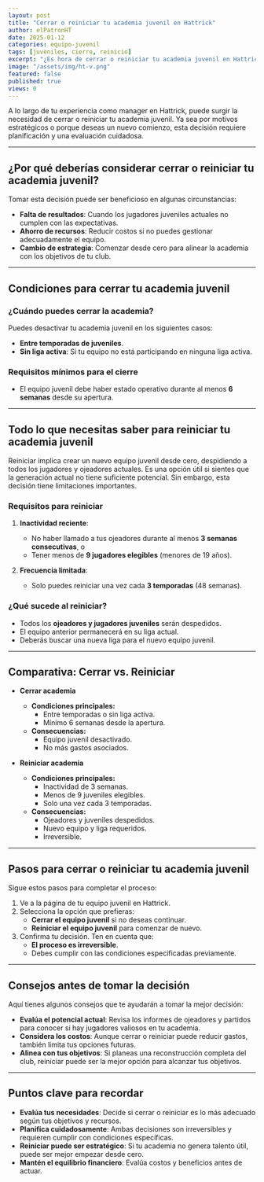 ```yaml
---
layout: post
title: "Cerrar o reiniciar tu academia juvenil en Hattrick"
author: elPatronHT
date: 2025-01-12
categories: equipo-juvenil
tags: [juveniles, cierre, reinicio]
excerpt: "¿Es hora de cerrar o reiniciar tu academia juvenil en Hattrick? Descubre los motivos, condiciones y pasos necesarios para tomar la mejor decisión."
image: "/assets/img/ht-v.png"
featured: false
published: true
views: 0
---
```


A lo largo de tu experiencia como manager en Hattrick, puede surgir la necesidad de cerrar o reiniciar tu academia juvenil. Ya sea por motivos estratégicos o porque deseas un nuevo comienzo, esta decisión requiere planificación y una evaluación cuidadosa.

---

## ¿Por qué deberías considerar cerrar o reiniciar tu academia juvenil?

Tomar esta decisión puede ser beneficioso en algunas circunstancias:

- **Falta de resultados**: Cuando los jugadores juveniles actuales no cumplen con las expectativas.
- **Ahorro de recursos**: Reducir costos si no puedes gestionar adecuadamente el equipo.
- **Cambio de estrategia**: Comenzar desde cero para alinear la academia con los objetivos de tu club.

---

## Condiciones para cerrar tu academia juvenil

### ¿Cuándo puedes cerrar la academia?

Puedes desactivar tu academia juvenil en los siguientes casos:

- **Entre temporadas de juveniles**.
- **Sin liga activa**: Si tu equipo no está participando en ninguna liga activa.

### Requisitos mínimos para el cierre

- El equipo juvenil debe haber estado operativo durante al menos **6 semanas** desde su apertura.

---

## Todo lo que necesitas saber para reiniciar tu academia juvenil

Reiniciar implica crear un nuevo equipo juvenil desde cero, despidiendo a todos los jugadores y ojeadores actuales. Es una opción útil si sientes que la generación actual no tiene suficiente potencial. Sin embargo, esta decisión tiene limitaciones importantes.

### Requisitos para reiniciar

1. **Inactividad reciente**:

   - No haber llamado a tus ojeadores durante al menos **3 semanas consecutivas**, o
   - Tener menos de **9 jugadores elegibles** (menores de 19 años).

2. **Frecuencia limitada**:
   - Solo puedes reiniciar una vez cada **3 temporadas** (48 semanas).

### ¿Qué sucede al reiniciar?

- Todos los **ojeadores y jugadores juveniles** serán despedidos.
- El equipo anterior permanecerá en su liga actual.
- Deberás buscar una nueva liga para el nuevo equipo juvenil.

---

## Comparativa: Cerrar vs. Reiniciar

- **Cerrar academia**

  - **Condiciones principales:**
    - Entre temporadas o sin liga activa.
    - Mínimo 6 semanas desde la apertura.
  - **Consecuencias:**
    - Equipo juvenil desactivado.
    - No más gastos asociados.

- **Reiniciar academia**
  - **Condiciones principales:**
    - Inactividad de 3 semanas.
    - Menos de 9 juveniles elegibles.
    - Solo una vez cada 3 temporadas.
  - **Consecuencias:**
    - Ojeadores y juveniles despedidos.
    - Nuevo equipo y liga requeridos.
    - Irreversible.

---

## Pasos para cerrar o reiniciar tu academia juvenil

Sigue estos pasos para completar el proceso:

1. Ve a la página de tu equipo juvenil en Hattrick.
2. Selecciona la opción que prefieras:
   - **Cerrar el equipo juvenil** si no deseas continuar.
   - **Reiniciar el equipo juvenil** para comenzar de nuevo.
3. Confirma tu decisión. Ten en cuenta que:
   - **El proceso es irreversible**.
   - Debes cumplir con las condiciones especificadas previamente.

---

## Consejos antes de tomar la decisión

Aquí tienes algunos consejos que te ayudarán a tomar la mejor decisión:

- **Evalúa el potencial actual**: Revisa los informes de ojeadores y partidos para conocer si hay jugadores valiosos en tu academia.
- **Considera los costos**: Aunque cerrar o reiniciar puede reducir gastos, también limita tus opciones futuras.
- **Alinea con tus objetivos**: Si planeas una reconstrucción completa del club, reiniciar puede ser la mejor opción para alcanzar tus objetivos.

---

## Puntos clave para recordar

- **Evalúa tus necesidades**: Decide si cerrar o reiniciar es lo más adecuado según tus objetivos y recursos.
- **Planifica cuidadosamente**: Ambas decisiones son irreversibles y requieren cumplir con condiciones específicas.
- **Reiniciar puede ser estratégico**: Si tu academia no genera talento útil, puede ser mejor empezar desde cero.
- **Mantén el equilibrio financiero**: Evalúa costos y beneficios antes de actuar.
